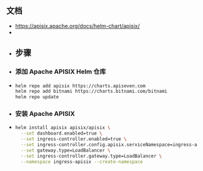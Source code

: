 ## 文档
- https://apisix.apache.org/docs/helm-chart/apisix/
-
- ## 步骤
- ### 添加 Apache APISIX Helm 仓库
- ```bash
  helm repo add apisix https://charts.apiseven.com
  helm repo add bitnami https://charts.bitnami.com/bitnami
  helm repo update
  ```
- ### 安装 Apache APISIX
- ```bash
  helm install apisix apisix/apisix \
    --set dashboard.enabled=true \
    --set ingress-controller.enabled=true \
    --set ingress-controller.config.apisix.serviceNamespace=ingress-apisix \
    --set gateway.type=LoadBalancer \
    --set ingress-controller.gateway.type=LoadBalancer \
    --namespace ingress-apisix --create-namespace
  ```